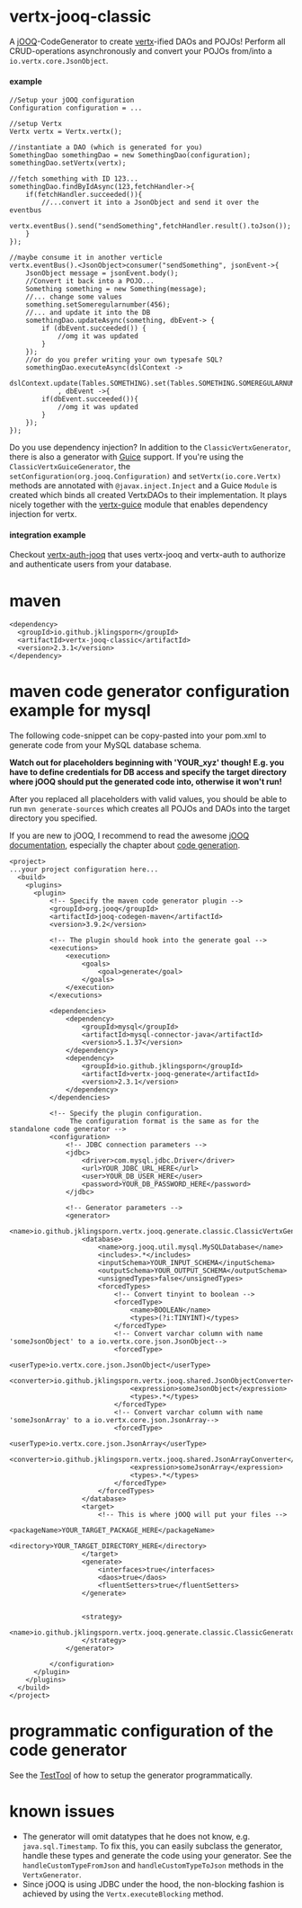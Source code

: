 # vertx-jooq-classic
A [jOOQ](http://www.jooq.org/)-CodeGenerator to create [vertx](http://vertx.io/)-ified DAOs and POJOs! Perform all CRUD-operations asynchronously and convert your POJOs
from/into a `io.vertx.core.JsonObject`.

#### example
```
//Setup your jOOQ configuration
Configuration configuration = ...

//setup Vertx
Vertx vertx = Vertx.vertx();

//instantiate a DAO (which is generated for you)
SomethingDao somethingDao = new SomethingDao(configuration);
somethingDao.setVertx(vertx);

//fetch something with ID 123...
somethingDao.findByIdAsync(123,fetchHandler->{
    if(fetchHandler.succeeded()){
        //...convert it into a JsonObject and send it over the eventbus
        vertx.eventBus().send("sendSomething",fetchHandler.result().toJson());
    }
});

//maybe consume it in another verticle
vertx.eventBus().<JsonObject>consumer("sendSomething", jsonEvent->{
    JsonObject message = jsonEvent.body();
    //Convert it back into a POJO...
    Something something = new Something(message);
    //... change some values
    something.setSomeregularnumber(456);
    //... and update it into the DB
    somethingDao.updateAsync(something, dbEvent-> {
        if (dbEvent.succeeded()) {
            //omg it was updated
        }
    });
    //or do you prefer writing your own typesafe SQL?
    somethingDao.executeAsync(dslContext ->
            dslContext.update(Tables.SOMETHING).set(Tables.SOMETHING.SOMEREGULARNUMBER,456).where(Tables.SOMETHING.SOMEID.eq(something.getSomeid())).execute()
            , dbEvent ->{
        if(dbEvent.succeeded()){
            //omg it was updated
        }
    });
});
```

Do you use dependency injection? In addition to the `ClassicVertxGenerator`, there is also a generator with [Guice](https://github.com/google/guice) support. If you're using the `ClassicVertxGuiceGenerator`,
the `setConfiguration(org.jooq.Configuration)` and `setVertx(io.core.Vertx)` methods are annotated with `@javax.inject.Inject` and a
Guice `Module` is created which binds all created VertxDAOs to their implementation. It plays nicely together with the [vertx-guice](https://github.com/ef-labs/vertx-guice) module that enables dependency injection for vertx.

#### integration example
Checkout [vertx-auth-jooq](https://github.com/jklingsporn/vertx-auth-jooq) that uses vertx-jooq and vertx-auth to authorize and authenticate users from your database.

# maven
```
<dependency>
  <groupId>io.github.jklingsporn</groupId>
  <artifactId>vertx-jooq-classic</artifactId>
  <version>2.3.1</version>
</dependency>
```
# maven code generator configuration example for mysql
The following code-snippet can be copy-pasted into your pom.xml to generate code from your MySQL database schema.

**Watch out for placeholders beginning with 'YOUR_xyz' though! E.g. you have to define credentials for DB access and specify the target directory where jOOQ
should put the generated code into, otherwise it won't run!**

After you replaced all placeholders with valid values, you should be able to run `mvn generate-sources` which creates all POJOs and DAOs into the target directory you specified.

If you are new to jOOQ, I recommend to read the awesome [jOOQ documentation](http://www.jooq.org/doc/latest/manual/), especially the chapter about
[code generation](http://www.jooq.org/doc/latest/manual/code-generation/).

```
<project>
...your project configuration here...
  <build>
    <plugins>
      <plugin>
          <!-- Specify the maven code generator plugin -->
          <groupId>org.jooq</groupId>
          <artifactId>jooq-codegen-maven</artifactId>
          <version>3.9.2</version>

          <!-- The plugin should hook into the generate goal -->
          <executions>
              <execution>
                  <goals>
                      <goal>generate</goal>
                  </goals>
              </execution>
          </executions>

          <dependencies>
              <dependency>
                  <groupId>mysql</groupId>
                  <artifactId>mysql-connector-java</artifactId>
                  <version>5.1.37</version>
              </dependency>
              <dependency>
                  <groupId>io.github.jklingsporn</groupId>
                  <artifactId>vertx-jooq-generate</artifactId>
                  <version>2.3.1</version>
              </dependency>
          </dependencies>

          <!-- Specify the plugin configuration.
               The configuration format is the same as for the standalone code generator -->
          <configuration>
              <!-- JDBC connection parameters -->
              <jdbc>
                  <driver>com.mysql.jdbc.Driver</driver>
                  <url>YOUR_JDBC_URL_HERE</url>
                  <user>YOUR_DB_USER_HERE</user>
                  <password>YOUR_DB_PASSWORD_HERE</password>
              </jdbc>

              <!-- Generator parameters -->
              <generator>
                  <name>io.github.jklingsporn.vertx.jooq.generate.classic.ClassicVertxGenerator</name>
                  <database>
                      <name>org.jooq.util.mysql.MySQLDatabase</name>
                      <includes>.*</includes>
                      <inputSchema>YOUR_INPUT_SCHEMA</inputSchema>
                      <outputSchema>YOUR_OUTPUT_SCHEMA</outputSchema>
                      <unsignedTypes>false</unsignedTypes>
                      <forcedTypes>
                          <!-- Convert tinyint to boolean -->
                          <forcedType>
                              <name>BOOLEAN</name>
                              <types>(?i:TINYINT)</types>
                          </forcedType>
                          <!-- Convert varchar column with name 'someJsonObject' to a io.vertx.core.json.JsonObject-->
                          <forcedType>
                              <userType>io.vertx.core.json.JsonObject</userType>
                              <converter>io.github.jklingsporn.vertx.jooq.shared.JsonObjectConverter</converter>
                              <expression>someJsonObject</expression>
                              <types>.*</types>
                          </forcedType>
                          <!-- Convert varchar column with name 'someJsonArray' to a io.vertx.core.json.JsonArray-->
                          <forcedType>
                              <userType>io.vertx.core.json.JsonArray</userType>
                              <converter>io.github.jklingsporn.vertx.jooq.shared.JsonArrayConverter</converter>
                              <expression>someJsonArray</expression>
                              <types>.*</types>
                          </forcedType>
                      </forcedTypes>
                  </database>
                  <target>
                      <!-- This is where jOOQ will put your files -->
                      <packageName>YOUR_TARGET_PACKAGE_HERE</packageName>
                      <directory>YOUR_TARGET_DIRECTORY_HERE</directory>
                  </target>
                  <generate>
                      <interfaces>true</interfaces>
                      <daos>true</daos>
                      <fluentSetters>true</fluentSetters>
                  </generate>


                  <strategy>
                      <name>io.github.jklingsporn.vertx.jooq.generate.classic.ClassicGeneratorStrategy</name>
                  </strategy>
              </generator>

          </configuration>
      </plugin>
    </plugins>
  </build>
</project>
```
# programmatic configuration of the code generator
See the [TestTool](https://github.com/jklingsporn/vertx-jooq/blob/master/vertx-jooq-generate/src/test/java/io/github/jklingsporn/vertx/jooq/generate/TestTool.java)
of how to setup the generator programmatically.

# known issues
- The generator will omit datatypes that he does not know, e.g. `java.sql.Timestamp`. To fix this, you can easily subclass the generator, handle these types and generate the code using your generator.
 See the `handleCustomTypeFromJson` and `handleCustomTypeToJson` methods in the `VertxGenerator`.
- Since jOOQ is using JDBC under the hood, the non-blocking fashion is achieved by using the `Vertx.executeBlocking` method.